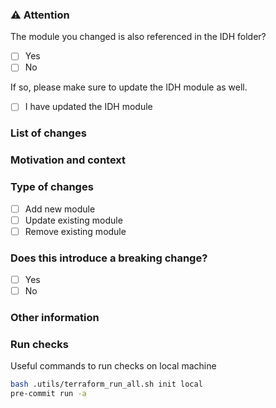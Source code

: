 <!--- Please always add a PR description as if nobody knows anything about the context these changes come from. -->
<!--- Even if we are all from our internal team, we may not be on the same page. -->
<!--- Write this PR as you were contributing to a public OSS project, where nobody knows you and you have to earn their trust. -->
<!--- This will improve our projects in the long run! Thanks. -->

### ⚠️ Attention

The module you changed is also referenced in the IDH folder?

- [ ] Yes
- [ ] No

If so, please make sure to update the IDH module as well.

- [ ] I have updated the IDH module



### List of changes

<!--- Describe your changes in detail -->

### Motivation and context

<!--- Why is this change required? What problem does it solve? -->

### Type of changes

- [ ] Add new module
- [ ] Update existing module
- [ ] Remove existing module

### Does this introduce a breaking change?

- [ ] Yes
- [ ] No

### Other information

<!-- Any other information that is important to this PR such as screenshots of how the component looks before and after the change. -->

### Run checks

Useful commands to run checks on local machine

```sh
bash .utils/terraform_run_all.sh init local
pre-commit run -a
```
